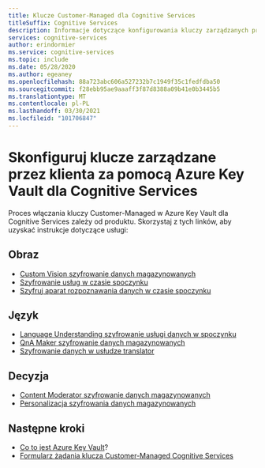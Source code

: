 ```yaml
---
title: Klucze Customer-Managed dla Cognitive Services
titleSuffix: Cognitive Services
description: Informacje dotyczące konfigurowania kluczy zarządzanych przez klienta przy użyciu Azure Portal w programie Azure Key Vault. Klucze zarządzane przez klienta umożliwiają tworzenie, obracanie, wyłączanie i odwoływanie kontroli dostępu.
services: cognitive-services
author: erindormier
ms.service: cognitive-services
ms.topic: include
ms.date: 05/28/2020
ms.author: egeaney
ms.openlocfilehash: 88a723abc606a527232b7c1949f35c1fedfdba50
ms.sourcegitcommit: f28ebb95ae9aaaff3f87d8388a09b41e0b3445b5
ms.translationtype: MT
ms.contentlocale: pl-PL
ms.lasthandoff: 03/30/2021
ms.locfileid: "101706847"
---
```

# <a name="configure-customer-managed-keys-with-azure-key-vault-for-cognitive-services"></a>Skonfiguruj klucze zarządzane przez klienta za pomocą Azure Key Vault dla Cognitive Services

Proces włączania kluczy Customer-Managed w Azure Key Vault dla Cognitive Services zależy od produktu. Skorzystaj z tych linków, aby uzyskać instrukcje dotyczące usługi:

## <a name="vision"></a>Obraz

* [Custom Vision szyfrowanie danych magazynowanych](../custom-vision-service/encrypt-data-at-rest.md)
* [Szyfrowanie usług w czasie spoczynku](../face/encrypt-data-at-rest.md)
* [Szyfruj aparat rozpoznawania danych w czasie spoczynku](../form-recognizer/encrypt-data-at-rest.md)

## <a name="language"></a>Język

* [Language Understanding szyfrowanie usługi danych w spoczynku](../LUIS/encrypt-data-at-rest.md)
* [QnA Maker szyfrowanie danych magazynowanych](../QnAMaker/encrypt-data-at-rest.md)
* [Szyfrowanie danych w usłudze translator](../translator/encrypt-data-at-rest.md)

## <a name="decision"></a>Decyzja

* [Content Moderator szyfrowanie danych magazynowanych](../Content-Moderator/encrypt-data-at-rest.md)
* [Personalizacja szyfrowania danych magazynowanych](../personalizer/encrypt-data-at-rest.md)

## <a name="next-steps"></a>Następne kroki

* [Co to jest Azure Key Vault](../../key-vault/general/overview.md)?
* [Formularz żądania klucza Customer-Managed Cognitive Services](https://aka.ms/cogsvc-cmk)